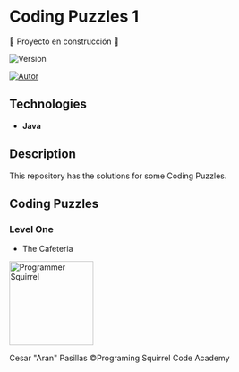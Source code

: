 # Coding Puzzles 1

:construction: Proyecto en construcción :construction:

![Version](https://img.shields.io/badge/Version-0.1-blue)

[![Autor](https://img.shields.io/badge/Author-Cesar_"Aran"_Pasillas-black)](https://programmingsquirrel.wordpress.com/about-me/)

## Technologies
- **Java**

## Description
This repository has the solutions for some Coding Puzzles.

## Coding Puzzles
### Level One
- The Cafeteria

<a href="https://programmingsquirrel.wordpress.com/">
  <img src="https://programmingsquirrel.wordpress.com/wp-content/uploads/2023/05/logo_ardilla_programmer_blue.png" alt="Programmer Squirrel" width="150" height="150">
</a>

Cesar "Aran" Pasillas
©️Programing Squirrel Code Academy
